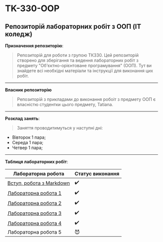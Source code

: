 # TK-330-OOP
## Репозиторій лабораторних робіт з ООП (IT коледж)
**Призначення репозиторію**:
> Репозиторій для роботи з групою ТК330. Цей репозиторій створено для зберігання та ведення лабораторних робіт з предмету "Об'єктно-орієнтоване програмування" (ООП). Тут ви знайдете всі необхідні матеріали та інструкції для виконання цих робіт.
---

**Власник репозиторію**
> Репозиторій з прикладами до виконання робоіт з предмету ООП є власністю студентки цього предмету, Tatiana.
---

**Розклад занять**:
> Заняття проводитимуться у наступні дні:
- Вівторок 1 пара;
- Середа 1 пара;
- Четвер 1 пара;
---
**Таблиця лабораторних робіт**:

| Лабораторна робота | Статус виконання |
|-------------------------------------------|---------------|
| [Вступ, робота з Markdown](init/README.md)|:heavy_check_mark:|
| [Лабораторна робота 1](1_lab/README.md)   |:heavy_check_mark:|
| [Лабораторна робота 2](2_lab/README.md)   |:heavy_check_mark:|
| [Лабораторна робота 3](3_lab/README.md)   |:heavy_check_mark:|
| [Лабораторна робота 4](4_lab/README.md)   |:heavy_check_mark:|
| Лабораторна робота 5                      |:smiling_imp:|